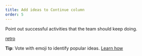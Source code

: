 ```yaml
---
title: Add ideas to Continue column
order: 5
---
```


Point out successful activities that the team should keep doing.

[retro](howTo:Retro-step-five-1)

**Tip**: Vote with emoji to identify popular ideas. [Learn how](https://help.realtimeboard.com/support/solutions/articles/11000012154-emoji-reactions)
